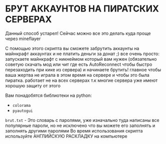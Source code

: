 # БРУТ АККАУНТОВ НА ПИРАТСКИХ СЕРВЕРАХ

Данный способ устарел! Сейчас можно все это делать куда проще через mineflayer

С помощью этого скрипта вы сможете забрутить аккаунты на майнкрафт аккаунтах и не платить деньги за донат ;) все очень просто: запускаете майнкрафт с никнеймом который вам нужен (обязательно советую скачать мод или чит где есть AutoReconnect чтобы быстро перезаходить при кике из сервера) и начинаете брутить! главное чтобы ваша жертва не играла в этом время на сервере и чтобы это была пиратка. работает не на всех серверах т.к многие сервера уже имеют хорошую защиту от этого 

Вам понадобятся библиотеки на python:
 - `colorama`
 - `pyautogui`

`brut.txt` - Это словарь с паролями, уже изначально туда написаны все популярные пароли, но не исключено что вы можете его заполнять и заполнять другими паролями
Во время использования скрипта используйте АНГЛИЙСКУЮ РАСКЛАДКУ на компьютере

